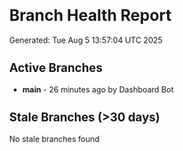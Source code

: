 # Branch Health Report
Generated: Tue Aug  5 13:57:04 UTC 2025

## Active Branches
- **main** - 26 minutes ago by Dashboard Bot

## Stale Branches (>30 days)
No stale branches found
